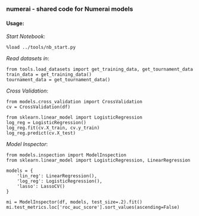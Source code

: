 ### numerai - shared code for Numerai models

#### Usage:

*Start Notebook*:

```
%load ../tools/nb_start.py
```

*Read datasets in*:

```
from tools.load_datasets import get_training_data, get_tournament_data
train_data = get_training_data()
tournament_data = get_tournament_data()
```

*Cross Validation*:

```
from models.cross_validation import CrossValidation
cv = CrossValidation(df)

from sklearn.linear_model import LogisticRegression
log_reg = LogisticRegression()
log_reg.fit(cv.X_train, cv.y_train)
log_reg.predict(cv.X_test)
```

*Model Inspector*:

```
from models.inspection import ModelInspection
from sklearn.linear_model import LogisticRegression, LinearRegression

models = {
	'lin_reg': LinearRegression(),
    'log_reg': LogisticRegression(),
    'lasso': LassoCV()
}

mi = ModelInspector(df, models, test_size=.2).fit()
mi.test_metrics.loc['roc_auc_score'].sort_values(ascending=False)
```

